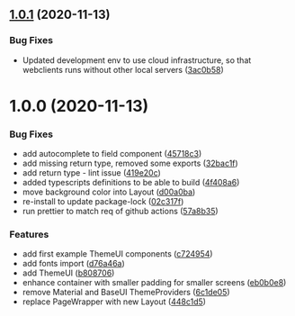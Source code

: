 ## [1.0.1](https://github.com/digital-stage/webclient/compare/v1.0.0...v1.0.1) (2020-11-13)


### Bug Fixes

* Updated development env to use cloud infrastructure, so that webclients runs without other local servers ([3ac0b58](https://github.com/digital-stage/webclient/commit/3ac0b587fc9919aea371c96021da5ce7278e5541))

# 1.0.0 (2020-11-13)


### Bug Fixes

* add autocomplete to field component ([45718c3](https://github.com/digital-stage/webclient/commit/45718c35746209185c45f2782eb67091fb55fb61))
* add missing return type, removed some exports ([32bac1f](https://github.com/digital-stage/webclient/commit/32bac1fffc144cbda4cfa83876fbd4779769ed83))
* add return type - lint issue ([419e20c](https://github.com/digital-stage/webclient/commit/419e20c55a77fce07a1e9e0a9b19a27e5beaa78c))
* added typescripts definitions to be able to build ([4f408a6](https://github.com/digital-stage/webclient/commit/4f408a64ecc75c53133fc0e553f3ee417cc4d9d4))
* move background color into Layout ([d00a0ba](https://github.com/digital-stage/webclient/commit/d00a0ba31471ece7d7393cb82e31d73c4559d01d))
* re-install to update package-lock ([02c317f](https://github.com/digital-stage/webclient/commit/02c317f172fd430085dfa9cbdc168b09bee3eb34))
* run prettier to match req of github actions ([57a8b35](https://github.com/digital-stage/webclient/commit/57a8b352e2d4dbb41f9a6486e8fce8fb1003285d))


### Features

* add first example ThemeUI components ([c724954](https://github.com/digital-stage/webclient/commit/c724954f9636ff207ef643f8518a11d746044f1c))
* add fonts import ([d76a46a](https://github.com/digital-stage/webclient/commit/d76a46a7daa80bcc7978facdf7a6623ad045faa0))
* add ThemeUI ([b808706](https://github.com/digital-stage/webclient/commit/b8087063b2e2967e368e377f59a430ea3a0f88db))
* enhance container with smaller padding for smaller screens ([eb0b0e8](https://github.com/digital-stage/webclient/commit/eb0b0e8ef8cd8ac07f89a2f25d9c411fab3aa56b))
* remove Material and BaseUI ThemeProviders ([6c1de05](https://github.com/digital-stage/webclient/commit/6c1de05536ab45e029089e2d381106da7ba76d90))
* replace PageWrapper with new Layout ([448c1d5](https://github.com/digital-stage/webclient/commit/448c1d59b0e1400e520cf402a77c47648993bd99))
